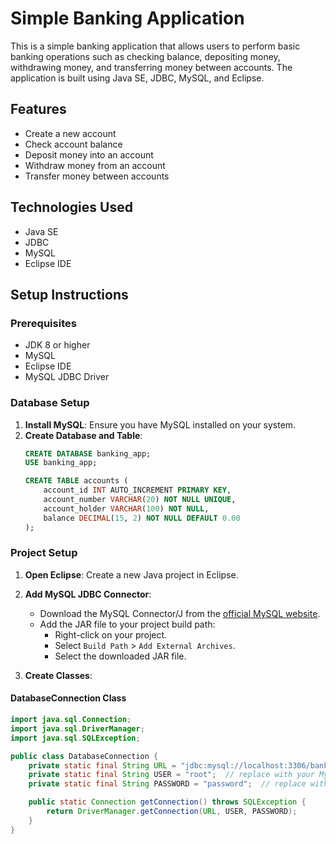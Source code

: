 # Simple Banking Application

This is a simple banking application that allows users to perform basic banking operations such as checking balance, depositing money, withdrawing money, and transferring money between accounts. The application is built using Java SE, JDBC, MySQL, and Eclipse.

## Features

- Create a new account
- Check account balance
- Deposit money into an account
- Withdraw money from an account
- Transfer money between accounts

## Technologies Used

- Java SE
- JDBC
- MySQL
- Eclipse IDE

## Setup Instructions

### Prerequisites

- JDK 8 or higher
- MySQL
- Eclipse IDE
- MySQL JDBC Driver

### Database Setup

1. **Install MySQL**: Ensure you have MySQL installed on your system.
2. **Create Database and Table**:
    ```sql
    CREATE DATABASE banking_app;
    USE banking_app;

    CREATE TABLE accounts (
        account_id INT AUTO_INCREMENT PRIMARY KEY,
        account_number VARCHAR(20) NOT NULL UNIQUE,
        account_holder VARCHAR(100) NOT NULL,
        balance DECIMAL(15, 2) NOT NULL DEFAULT 0.00
    );
    ```

### Project Setup

1. **Open Eclipse**: Create a new Java project in Eclipse.
2. **Add MySQL JDBC Connector**:
    - Download the MySQL Connector/J from the [official MySQL website](https://dev.mysql.com/downloads/connector/j/).
    - Add the JAR file to your project build path:
      - Right-click on your project.
      - Select `Build Path` > `Add External Archives`.
      - Select the downloaded JAR file.

3. **Create Classes**:

#### DatabaseConnection Class

```java
import java.sql.Connection;
import java.sql.DriverManager;
import java.sql.SQLException;

public class DatabaseConnection {
    private static final String URL = "jdbc:mysql://localhost:3306/banking_app";
    private static final String USER = "root";  // replace with your MySQL username
    private static final String PASSWORD = "password";  // replace with your MySQL password

    public static Connection getConnection() throws SQLException {
        return DriverManager.getConnection(URL, USER, PASSWORD);
    }
}
